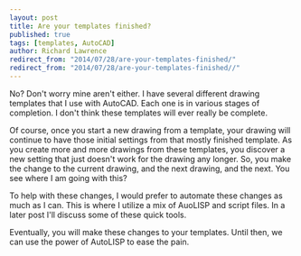 ```yaml
---
layout: post
title: Are your templates finished?
published: true
tags: [templates, AutoCAD]
author: Richard Lawrence
redirect_from: "2014/07/28/are-your-templates-finished/"
redirect_from: "2014/07/28/are-your-templates-finished//"
---
```

No? Don't worry mine aren't either.  I have several different drawing templates that I use with AutoCAD. Each one is in various stages of completion. I don't think these templates will ever really be complete.

Of course, once you start a new drawing from a template, your drawing will continue to have those initial settings from that mostly finished template. As you create more and more drawings from these templates, you discover a new setting that just doesn't work for the drawing any longer. So, you make the change to the current drawing, and the next drawing, and the next. You see where I am going with this?

To help with these changes, I would prefer to automate these changes as much as I can. This is where I utilize a mix of AuoLISP and script files. In a later post I'll discuss some of these quick tools.

 Eventually, you will make these changes to your templates. Until then, we can use the power of AutoLISP to ease the pain.
 
